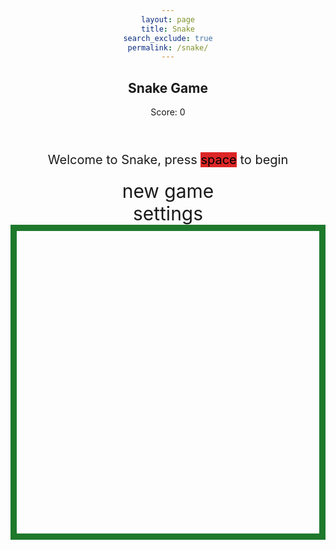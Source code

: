 ```yaml
---
layout: page
title: Snake
search_exclude: true
permalink: /snake/
---
```


<style>
    body {
        text-align: center;
    }

    .wrap {
        margin-left: auto;
        margin-right: auto;
    }

    canvas {
        border-style: solid;
        border-width: 10px;
        border-color: rgb(30, 121, 44);
        display: block;
        margin: 0 auto;
    }

    #gameover p, #setting p, #menu p {
        font-size: 20px;
    }

    #gameover a, #setting a, #menu a {
        font-size: 30px;
        display: block;
    }

    #gameover a:hover, #setting a:hover, #menu a:hover {
        cursor: pointer;
    }

    #menu {
        display: block;
    }

    #gameover {
        display: none;
    }

    #setting {
        display: none;
    }
</style>

<h2>Snake Game</h2>
<div class="container">
    <header class="pb-3 mb-4 border-bottom border-primary text-dark">
        <p class="fs-4">Score: <span id="score_value">0</span></p>
    </header>
    <div class="container bg-secondary" style="text-align:center;">
        <div id="menu" class="py-4 text-light">
            <p>Welcome to Snake, press <span style="background-color: rgb(220,37,37); color: #000000">space</span> to begin</p>
            <a id="new_game" class="link-alert">new game</a>
            <a id="setting_menu" class="link-alert">settings</a>
        </div>
        <div id="gameover" class="py-4 text-light">
            <p>Game Over, press <span style="background-color:rgb(220, 37, 37); color: #000000">space</span> to try again</p>
            <a id="new_game1" class="link-alert">new game</a>
            <a id="setting_menu1" class="link-alert">settings</a>
        </div>
        <canvas id="snake" class="wrap" width="400" height="400" tabindex="1"></canvas>
        <div id="setting" class="py-4 text-light">
            <p>Settings Screen, press <span style="background-color:rgb(220, 37, 37); color: #000000">space</span> to go back to playing</p>
            <a id="new_game2" class="link-alert">new game</a>
            <br>
            <p>Speed:
                <input id="speed1" type="radio" name="speed" value="200" checked />
                <label for="speed1">Slow</label>
                <input id="speed2" type="radio" name="speed" value="150" />
                <label for="speed2">Normal</label>
                <input id="speed3" type="radio" name="speed" value="100" />
                <label for="speed3">Fast</label>
            </p>
            <p>Wall:
                <input id="wallon" type="radio" name="wall" value="1" checked />
                <label for="wallon">On</label>
                <input id="walloff" type="radio" name="wall" value="0" />
                <label for="walloff">Off</label>
            </p>
        </div>
    </div>
</div>

<script>
(function () {
    const canvas = document.getElementById("snake");
    const ctx = canvas.getContext("2d");
    const BLOCK = 20;
    const ele_score = document.getElementById("score_value");
    const speed_setting = document.getElementsByName("speed");
    const wall_setting = document.getElementsByName("wall");
    const screen_menu = document.getElementById("menu");
    const screen_game_over = document.getElementById("gameover");
    const screen_setting = document.getElementById("setting");
    const button_new_game = document.getElementById("new_game");
    const button_new_game1 = document.getElementById("new_game1");
    const button_new_game2 = document.getElementById("new_game2");
    const button_setting_menu = document.getElementById("setting_menu");
    const button_setting_menu1 = document.getElementById("setting_menu1");

    let SCREEN = -1;
    let snake;
    let snake_dir;
    let snake_next_dir;
    let snake_speed;
    let food = [];
    let score;
    let wall;

    // Set snake color to light brown
    const snakeColor = "#D2B48C"; // Light brown

    // Game logic
    function initGame() {
        snake = [
            { x: 5, y: 5 },
            { x: 4, y: 5 },
            { x: 3, y: 5 }
        ];
        snake_dir = "RIGHT";
        snake_next_dir = "RIGHT";
        score = 0;
        food = [
            { x: Math.floor(Math.random() * (canvas.width / BLOCK)), y: Math.floor(Math.random() * (canvas.height / BLOCK)) },
            { x: Math.floor(Math.random() * (canvas.width / BLOCK)), y: Math.floor(Math.random() * (canvas.height / BLOCK)) }
        ];
        snake_speed = 150; // Default speed
        if (speed_setting[0].checked) {
            snake_speed = 200; // Slow
        } else if (speed_setting[1].checked) {
            snake_speed = 150; // Normal
        } else if (speed_setting[2].checked) {
            snake_speed = 100; // Fast
        }
        if (wall_setting[0].checked) {
            wall = true;
        } else {
            wall = false;
        }
        SCREEN = 1; // Set screen to playing state
        screen_menu.style.display = "none";
        screen_game_over.style.display = "none";
        gameLoop();
    }

    function drawBackground() {
        ctx.fillStyle = "green";
        ctx.fillRect(0, 0, canvas.width, canvas.height); // Full green background
    }

    function drawSnake() {
        ctx.fillStyle = snakeColor; // Set snake color to light brown
        for (let i = 0; i < snake.length; i++) {
            ctx.fillRect(snake[i].x * BLOCK, snake[i].y * BLOCK, BLOCK, BLOCK);
        }
    }

    function drawFood() {
        food.forEach((item) => {
            ctx.fillStyle = "white";
            ctx.beginPath();
            ctx.arc(item.x * BLOCK + BLOCK / 2, item.y * BLOCK + BLOCK / 2, BLOCK / 2, 0, 2 * Math.PI);
            ctx.fill();
        });
    }

    function updateSnake() {
        const head = { ...snake[0] };

        // Update snake head direction
        if (snake_dir === "UP") head.y--;
        else if (snake_dir === "DOWN") head.y++;
        else if (snake_dir === "LEFT") head.x--;
        else if (snake_dir === "RIGHT") head.x++;

        // Check for wall collisions
        if (wall && (head.x < 0 || head.x >= canvas.width / BLOCK || head.y < 0 || head.y >= canvas.height / BLOCK)) {
            endGame();
            return;
        }

        // Check for self-collision
        for (let i = 0; i < snake.length; i++) {
            if (head.x === snake[i].x && head.y === snake[i].y) {
                endGame();
                return;
            }
        }

        snake.unshift(head); // Add the new head to the snake

        // Check if snake ate any food
        for (let i = 0; i < food.length; i++) {
            if (head.x === food[i].x && head.y === food[i].y) {
                score++;
                ele_score.innerHTML = score;
                food[i] = { x: Math.floor(Math.random() * (canvas.width / BLOCK)), y: Math.floor(Math.random() * (canvas.height / BLOCK)) };
            }
        }

        // If no food eaten, remove the tail of the snake
        snake.pop();
    }

    function endGame() {
        SCREEN = 0; // Game over state
        screen_game_over.style.display = "block";
    }

    function gameLoop() {
        if (SCREEN === 1) {
            drawBackground();
            drawSnake();
            drawFood();
            updateSnake();
            setTimeout(gameLoop, snake_speed); // Repeat the game loop based on the speed setting
        }
    }

    function changeDirection(event) {
        if (event.keyCode === 37 && snake_dir !== "RIGHT") {
            snake_next_dir = "LEFT";
        } else if (event.keyCode === 38 && snake_dir !== "DOWN") {
            snake_next_dir = "UP";
        } else if (event.keyCode === 39 && snake_dir !== "LEFT") {
            snake_next_dir = "RIGHT";
        } else if (event.keyCode === 40 && snake_dir !== "UP") {
            snake_next_dir = "DOWN";
        }
    }

    // Handling user input and transitions
    document.addEventListener("keydown", function (e) {
        if (SCREEN === 1) {
            changeDirection(e);
        } else if (e.keyCode === 32) {
            if (SCREEN === -1) {
                initGame();
            } else if (SCREEN === 0) {
                initGame();
            }
        }
    });

    // Start a new game when 'New Game' button is clicked
    button_new_game.addEventListener("click", initGame);
    button_new_game1.addEventListener("click", initGame);
    button_new_game2.addEventListener("click", initGame);
    button_setting_menu.addEventListener("click", function () {
        SCREEN = 2;
        screen_setting.style.display = "block";
    });

    button_setting_menu1.addEventListener("click", function () {
        SCREEN = 2;
        screen_setting.style.display = "block";
    });

    // Set initial menu
    screen_menu.style.display = "block";
})();
</script>
